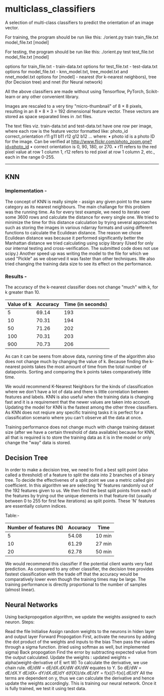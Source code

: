 # multiclass_classifiers
A selection of multi-class classifiers to predict the orientation of an image vector.

For training, the program should be run like this:
./orient.py train train_file.txt model_file.txt [model]

For testing, the program should be run like this:
./orient.py test test_file.txt model_file.txt [model]

options for train_file.txt - train-data.txt
options for test_file.txt - test-data.txt
options for model_file.txt - knn_model.txt, tree_model.txt and nnet_model.txt
options for [model] - nearest (for k-nearest neighbors), tree (for Decision tree) and nnet (for Neural network)

All the above classifiers are made without using Tensorflow, PyTorch, Scikit-learn or any other convenient library.

Images are rescaled to a very tiny "micro-thumbnail" of 8 × 8 pixels, resulting in an 8 × 8 × 3 = 192 dimensional feature vector.
These vectors are stored as space separated lines in .txt files.

The text files viz. train-data.txt and test-data.txt have one row per image, where each row is the feature vector formatted like:
photo_id correct_orientation r11 g11 b11 r12 g12 b12 ...
where:
• photo id is a photo ID for the image. Can be verified at http://www.flickr.com/photo_zoom.gne?id=photo_id
• correct orientation is 0, 90, 180, or 270.
• r11 refers to the red pixel value at row 1 column 1, r12 refers to red pixel at row 1 column 2, etc.,
each in the range 0-255.


----------

## KNN

### Implementation -
The concept of KNN is really simple - assign any given point to the same category as its nearest neighbours. The main challange for this problem was the running time. As for every test example, we need to iterate over some 3600 rows and calculate the distance for every single one. We tried to minimize the time for this distance calculation by trying several approaches such as storing the images in various ndarray formats and using different functions to calculate the Eculidean distance. The reason we chose Eculidean distance was because it performed significantly better the Manhattan distance we tried calculating using scipy library (Used for only our internal testing and cross-verification. The submitted code does not use scipy.) Another speed up was writing the model to the file for which we used "Pickle" as we observed it was faster than other techniques. We also tried changing the training data size to see its effect on the performance.

### Results -
The accuracy of the k-nearest classifier does not change "much" with k, for k greater than 10.

| Value of k   | Accuracy | Time (in seconds) |
|--------------|----------|-------------------|
|       5      |   69.14  |        193        |
|      10      |   70.31  |        194        |
|      50      |   71.26  |        202        |
|      100     |   70.31  |        203        |
|      900     |   70.73  |        206        |

As can it can be seens from above data, running time of the algorithm also does not change much by changing the value of k.
Because finding the k-nearest points takes the most amount of time from the total number of datapoints.
Sorting and comparing the k points takes comparatively little time.

We would recommend K-Nearest Neighbors for the kinds of classification where we don't have a lot of data and there is
little correlation between features and labels. KNN is also useful when the training data is changing fast and it is a requirement
that the newer values are taken into account. Updating the model for KNN is the fastest among the other three classifiers. As KNN does not reqiure any specific training tasks it is perfect for a classification scenario where you can't observe all the data at once.

Training performance does not change much with change training dataset size (after we have a certain threshold of data available) because for KNN, all that is required is to store the training data as it is in the model or only change the "way" data is stored.  


## Decision Tree

In order to make a decision tree, we need to find a best split point (also called a threshold) of a feature to split the data into 2
branches of a binary tree. To decide the effectivenes of a split point we use a metric called gini coefficient.
In this algorithm we are selecting 'N' features randomly out of the 192 features given to us. We then find the best split
points from each of the features by trying out the unique elements in that feature-list (usually between 0 to 255 for first few iterations) as split points. These 'N' features are essentially column indices.

Table:-

| Number of features (N) | Accuracy | Time   |
|------------------------|----------|--------|
|            5           |   54.08  | 10 min |
|           10           |   61.29  | 27 min |
|           20           |   62.78  | 50 min |


We would recommend this classifier if the potential client wants very fast prediction. As compared to any other classifier, the decision
tree provides fastest classification with the trade off that the accuracy would be comparatively lower even though the training times may be large. The training performance is directly proportional to the number of samples (almost linear).


## Neural Networks
Using backpropogation algorithm, we update the weights assigned to each neuron.
Steps:

Read the file
Initialise
  Assign random weights to the neurons in hiden layer and output layer
Forward Propogation
  First, activate the neurons by adding the dot product of the weights and inputs to the bias
  Then pass the values through a sigma function. (tried using softmax as well, but implemented sigma)
Back propogation
  Find the error by subtracting expected value from the output calculated.
  Update the weights : updated weights = alpha(weight-derivative of E wrt W)
  To calculate the derivative, we use chain rule. dE/dW = dE/dX.dX/dW
  dX/dW equates to Y. So dE/dW = dE/dX.Y
  dE/dX= dY/dX.dE/dY
  d(f(X))/dx.dE/dY = f(x)[1-f(x)].dE/dY
  All the terms are dependent on y, thus we can calculate the derivative and hence update the weights accordingly.
This is training our neural network. Once it is fully trained, we test it using test data.
